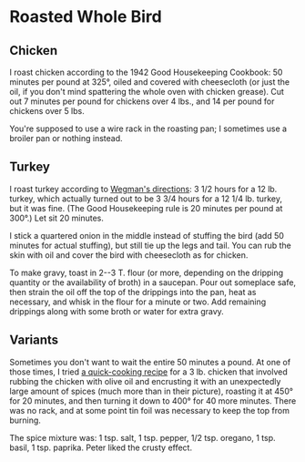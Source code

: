 # Roasted Whole Bird

## Chicken

I roast chicken according to the 1942 Good Housekeeping Cookbook: 50 minutes per pound at 325°, oiled and covered with cheesecloth (or just the oil, if you don't mind spattering the whole oven with chicken grease).  Cut out 7 minutes per pound for chickens over 4 lbs., and 14 per pound for chickens over 5 lbs.

You're supposed to use a wire rack in the roasting pan; I sometimes use a broiler pan or nothing instead.

## Turkey

I roast turkey according to [Wegman's directions](https://www.wegmans.com/products/kosher/kosher-meat/turkey/turkey.html): 3 1/2 hours for a 12 lb. turkey, which actually turned out to be 3 3/4 hours for a 12 1/4 lb. turkey, but it was fine.  (The Good Housekeeping rule is 20 minutes per pound at 300°.)  Let sit 20 minutes.

I stick a quartered onion in the middle instead of stuffing the bird (add 50 minutes for actual stuffing), but still tie up the legs and tail.  You can rub the skin with oil and cover the bird with cheesecloth as for chicken.

To make gravy, toast in 2--3 T. flour (or more, depending on the dripping quantity or the availability of broth) in a saucepan.  Pour out someplace safe, then strain the oil off the top of the drippings into the pan, heat as necessary, and whisk in the flour for a minute or two.  Add remaining drippings along with some broth or water for extra gravy.

## Variants

Sometimes you don't want to wait the entire 50 minutes a pound.  At one of those times, I tried [a quick-cooking recipe](http://www.food.com/recipe/moist-roasted-whole-chicken-330734) for a 3 lb. chicken that involved rubbing the chicken with olive oil and encrusting it with an unexpectedly large amount of spices (much more than in their picture), roasting it at 450° for 20 minutes, and then turning it down to 400° for 40 more minutes.  There was no rack, and at some point tin foil was necessary to keep the top from burning.

The spice mixture was: 1 tsp. salt, 1 tsp. pepper, 1/2 tsp. oregano, 1 tsp. basil, 1 tsp. paprika.  Peter liked the crusty effect.
